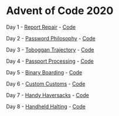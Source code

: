 # Advent of Code 2020

Day 1 - [Report Repair](https://adventofcode.com/2020/day/1) - [Code](https://github.com/Matt-B/advent-of-code-2020/blob/main/src/main/kotlin/uk/co/matt_bailey/adventofcode2020/Day01.kt)

Day 2 - [Password Philosophy](https://adventofcode.com/2020/day/2) - [Code](https://github.com/Matt-B/advent-of-code-2020/blob/main/src/main/kotlin/uk/co/matt_bailey/adventofcode2020/Day02.kt)

Day 3 - [Toboggan Trajectory](https://adventofcode.com/2020/day/3) - [Code](https://github.com/Matt-B/advent-of-code-2020/blob/main/src/main/kotlin/uk/co/matt_bailey/adventofcode2020/Day03.kt)

Day 4 - [Passport Processing](https://adventofcode.com/2020/day/4) - [Code](https://github.com/Matt-B/advent-of-code-2020/blob/main/src/main/kotlin/uk/co/matt_bailey/adventofcode2020/Day04.kt)

Day 5 - [Binary Boarding](https://adventofcode.com/2020/day/5) - [Code](https://github.com/Matt-B/advent-of-code-2020/blob/main/src/main/kotlin/uk/co/matt_bailey/adventofcode2020/Day05.kt)

Day 6 - [Custom Customs](https://adventofcode.com/2020/day/6) - [Code](https://github.com/Matt-B/advent-of-code-2020/blob/main/src/main/kotlin/uk/co/matt_bailey/adventofcode2020/Day06.kt)

Day 7 - [Handy Haversacks](https://adventofcode.com/2020/day/7) - [Code](https://github.com/Matt-B/advent-of-code-2020/blob/main/src/main/kotlin/uk/co/matt_bailey/adventofcode2020/Day07.kt)

Day 8 - [Handheld Halting](https://adventofcode.com/2020/day/8) - [Code](https://github.com/Matt-B/advent-of-code-2020/blob/main/src/main/kotlin/uk/co/matt_bailey/adventofcode2020/Day08.kt)